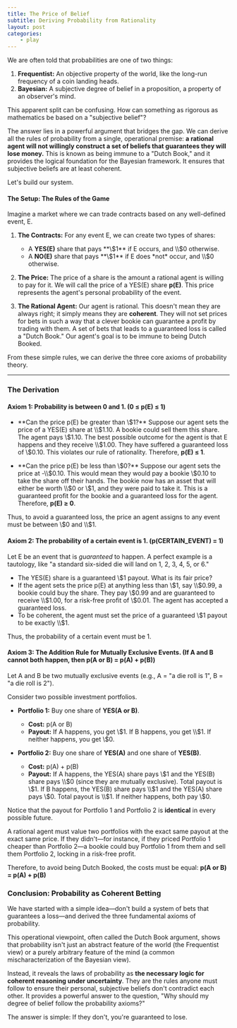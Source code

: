 ```yaml
---
title: The Price of Belief
subtitle: Deriving Probability from Rationality
layout: post
categories:
    - play
---
```


We are often told that probabilities are one of two things:
1.  **Frequentist:** An objective property of the world, like the long-run frequency of a coin landing heads.
2.  **Bayesian:** A subjective degree of belief in a proposition, a property of an observer's mind.

This apparent split can be confusing. How can something as rigorous as mathematics be based on a "subjective belief"?

The answer lies in a powerful argument that bridges the gap. We can derive all the rules of probability from a single, operational premise: **a rational agent will not willingly construct a set of beliefs that guarantees they will lose money.** This is known as being immune to a "Dutch Book," and it provides the logical foundation for the Bayesian framework. It ensures that subjective beliefs are at least coherent.

Let's build our system.

#### The Setup: The Rules of the Game

Imagine a market where we can trade contracts based on any well-defined event, E.

1.  **The Contracts:** For any event E, we can create two types of shares:
    *   A **YES(E)** share that pays **\\$1** if E occurs, and \\$0 otherwise.
    *   A **NO(E)** share that pays **\\$1** if E does *not* occur, and \\$0 otherwise.

2.  **The Price:** The price of a share is the amount a rational agent is willing to pay for it. We will call the price of a YES(E) share **p(E)**. This price represents the agent's personal probability of the event.

3.  **The Rational Agent:** Our agent is rational. This doesn't mean they are always right; it simply means they are **coherent**. They will not set prices for bets in such a way that a clever bookie can guarantee a profit by trading with them. A set of bets that leads to a guaranteed loss is called a "Dutch Book." Our agent's goal is to be immune to being Dutch Booked.

From these simple rules, we can derive the three core axioms of probability theory.

---

### The Derivation

#### Axiom 1: Probability is between 0 and 1. (0 ≤ p(E) ≤ 1)

*   **Can the price p(E) be greater than \\$1?**
    Suppose our agent sets the price of a YES(E) share at \\$1.10. A bookie could sell them this share. The agent pays \\$1.10. The best possible outcome for the agent is that E happens and they receive \\$1.00. They have suffered a guaranteed loss of \\$0.10. This violates our rule of rationality. Therefore, **p(E) ≤ 1**.

*   **Can the price p(E) be less than \\$0?**
    Suppose our agent sets the price at -\\$0.10. This would mean they would pay a bookie \\$0.10 to take the share off their hands. The bookie now has an asset that will either be worth \\$0 or \\$1, and they were paid to take it. This is a guaranteed profit for the bookie and a guaranteed loss for the agent. Therefore, **p(E) ≥ 0**.

Thus, to avoid a guaranteed loss, the price an agent assigns to any event must be between \\$0 and \\$1.

#### Axiom 2: The probability of a certain event is 1. (p(CERTAIN_EVENT) = 1)

Let E be an event that is *guaranteed* to happen. A perfect example is a tautology, like "a standard six-sided die will land on 1, 2, 3, 4, 5, or 6."
*   The YES(E) share is a guaranteed \\$1 payout. What is its fair price?
*   If the agent sets the price p(E) at anything less than \\$1, say \\$0.99, a bookie could buy the share. They pay \\$0.99 and are guaranteed to receive \\$1.00, for a risk-free profit of \\$0.01. The agent has accepted a guaranteed loss.
*   To be coherent, the agent must set the price of a guaranteed \\$1 payout to be exactly \\$1.

Thus, the probability of a certain event must be 1.

#### Axiom 3: The Addition Rule for Mutually Exclusive Events. (If A and B cannot both happen, then p(A or B) = p(A) + p(B))

Let A and B be two mutually exclusive events (e.g., A = "a die roll is 1", B = "a die roll is 2").

Consider two possible investment portfolios.

*   **Portfolio 1:** Buy one share of **YES(A or B)**.
    *   **Cost:** p(A or B)
    *   **Payout:** If A happens, you get \\$1. If B happens, you get \\$1. If neither happens, you get \\$0.

*   **Portfolio 2:** Buy one share of **YES(A)** and one share of **YES(B)**.
    *   **Cost:** p(A) + p(B)
    *   **Payout:** If A happens, the YES(A) share pays \\$1 and the YES(B) share pays \\$0 (since they are mutually exclusive). Total payout is \\$1. If B happens, the YES(B) share pays \\$1 and the YES(A) share pays \\$0. Total payout is \\$1. If neither happens, both pay \\$0.

Notice that the payout for Portfolio 1 and Portfolio 2 is **identical** in every possible future.

A rational agent must value two portfolios with the exact same payout at the exact same price. If they didn't—for instance, if they priced Portfolio 1 cheaper than Portfolio 2—a bookie could buy Portfolio 1 from them and sell them Portfolio 2, locking in a risk-free profit.

Therefore, to avoid being Dutch Booked, the costs must be equal:
**p(A or B) = p(A) + p(B)**

### Conclusion: Probability as Coherent Betting

We have started with a simple idea—don't build a system of bets that guarantees a loss—and derived the three fundamental axioms of probability.

This operational viewpoint, often called the Dutch Book argument, shows that probability isn't just an abstract feature of the world (the Frequentist view) or a purely arbitrary feature of the mind (a common mischaracterization of the Bayesian view).

Instead, it reveals the laws of probability as **the necessary logic for coherent reasoning under uncertainty**. They are the rules anyone must follow to ensure their personal, subjective beliefs don't contradict each other. It provides a powerful answer to the question, "Why should my degree of belief follow the probability axioms?"

The answer is simple: If they don't, you're guaranteed to lose.